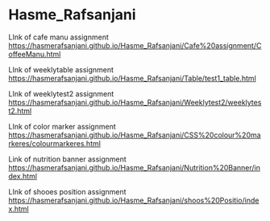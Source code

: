 # Hasme_Rafsanjani


LInk of cafe manu assignment https://hasmerafsanjani.github.io/Hasme_Rafsanjani/Cafe%20assignment/CoffeeManu.html


LInk of weeklytable assignment  https://hasmerafsanjani.github.io/Hasme_Rafsanjani/Table/test1_table.html


LInk of weeklytest2 assignment https://hasmerafsanjani.github.io/Hasme_Rafsanjani/Weeklytest2/weeklytest2.html


LInk of color marker assignment https://hasmerafsanjani.github.io/Hasme_Rafsanjani/CSS%20colour%20markeres/colourmarkeres.html

Link of nutrition banner assignment https://hasmerafsanjani.github.io/Hasme_Rafsanjani/Nutrition%20Banner/index.html

LInk of shooes position  assignment https://hasmerafsanjani.github.io/Hasme_Rafsanjani/shoos%20Positio/index.html